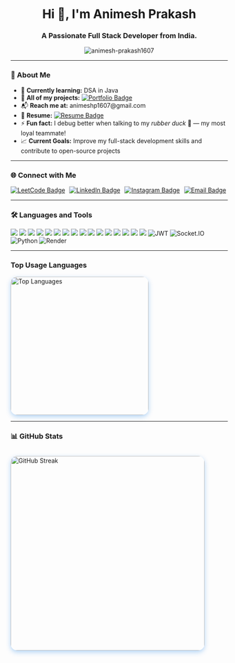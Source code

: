 <h1 align="center">Hi 👋, I'm Animesh Prakash</h1>
<h3 align="center">A Passionate Full Stack Developer from India.</h3>



<p align="center">
  <img src="https://komarev.com/ghpvc/?username=animesh-prakash1607&label=Profile%20views&color=0e75b6&style=flat" alt="animesh-prakash1607" />
</p>

---

### 💫 About Me

<ul>
  <li>🌱 <strong>Currently learning:</strong> DSA in Java</li>
  <li>💼 <strong>All of my projects:</strong>
    <a href="https://portfolioofanimesh.netlify.app" target="_blank">
      <img src="https://img.shields.io/badge/Visit-Portfolio-blue?style=flat&logo=google-chrome&logoColor=white" alt="Portfolio Badge"/>
    </a>
  </li>
  <li>📬 <strong>Reach me at:</strong> animeshp1607@gmail.com</li>
  <li>📄 <strong>Resume:</strong>
    <a href="https://drive.google.com/file/d/10Wr16sv49ZV6N9qv1EXxyr-yRg1IK8sC/view?usp=sharing" target="_blank">
      <img src="https://img.shields.io/badge/View-Resume-critical?style=flat&logo=adobeacrobatreader&logoColor=white" alt="Resume Badge"/>
    </a>
  </li>
  <li>⚡ <strong>Fun fact:</strong> I debug better when talking to my <em>rubber duck</em> 🐤 — my most loyal teammate!</li>
  <li>📈 <strong>Current Goals:</strong> Improve my full-stack development skills and contribute to open-source projects</li>
</ul>

---

### 🌐 Connect with Me

<p style="display: flex; gap: 10px;">
  <a href="https://www.leetcode.com/animesh_prakash07" target="_blank">
    <img src="https://img.shields.io/badge/LeetCode-FFA116?style=flat&logo=leetCode&logoColor=white" alt="LeetCode Badge" />
  </a>
    <a href="https://linkedin.com/in/animesh-prakash1607" target="_blank">
    <img src="https://img.shields.io/badge/LinkedIn-0A66C2?style=flat&logo=linkedin&logoColor=white" alt="LinkedIn Badge" />
  </a>
  <a href="https://www.instagram.com/animeshp_1607/?hl=en" target="_blank">
    <img src="https://img.shields.io/badge/Instagram-E4405F?style=flat&logo=instagram&logoColor=white" alt="Instagram Badge" />
  </a>
   <a href="mailto:animeshp1607@gmail.com" target="_blank">
    <img src="https://img.shields.io/badge/Email-D14836?style=flat&logo=gmail&logoColor=white" alt="Email Badge" />
  </a>
</p>


---

### 🛠️ Languages and Tools

<p align="">
  <img src="https://img.shields.io/badge/HTML5-E34F26?style=flat&logo=html5&logoColor=white"/>
  <img src="https://img.shields.io/badge/CSS3-1572B6?style=flat&logo=css3&logoColor=white"/>
  <img src="https://img.shields.io/badge/JavaScript-F7DF1E?style=flat&logo=javascript&logoColor=black"/>
  <img src="https://img.shields.io/badge/React-20232A?style=flat&logo=react&logoColor=61DAFB"/>
  <img src="https://img.shields.io/badge/Express.js-000000?style=flat&logo=express&logoColor=white"/>
  <img src="https://img.shields.io/badge/Node.js-339933?style=flat&logo=node.js&logoColor=white"/>
  <img src="https://img.shields.io/badge/MongoDB-4EA94B?style=flat&logo=mongodb&logoColor=white"/>
  <img src="https://img.shields.io/badge/Tailwind_CSS-38B2AC?style=flat&logo=tailwind-css&logoColor=white"/>
  <img src="https://img.shields.io/badge/Git-F05032?style=flat&logo=git&logoColor=white"/>
  <img src="https://img.shields.io/badge/GitHub-181717?style=flat&logo=github&logoColor=white"/>
  <img src="https://img.shields.io/badge/Postman-FF6C37?style=flat&logo=postman&logoColor=white"/>
  <img src="https://img.shields.io/badge/C-00599C?style=flat&logo=c&logoColor=white"/>
  <img src="https://img.shields.io/badge/C++-00599C?style=flat&logo=c%2B%2B&logoColor=white"/>
  <img src="https://img.shields.io/badge/Java-007396?style=flat&logo=java&logoColor=white"/>
  <img src="https://img.shields.io/badge/DSA-0081C9?style=flat&logo=codeforces&logoColor=white"/>
  <img src="https://img.shields.io/badge/Netlify-00C7B7?style=flat&logo=netlify&logoColor=white"/>
   <img src="https://img.shields.io/badge/JWT-000000?style=flat&logo=jsonwebtokens&logoColor=white" alt="JWT"/>
  <img src="https://img.shields.io/badge/Socket.IO-010101?style=flat&logo=socket.io&logoColor=white" alt="Socket.IO"/>
  <img src="https://img.shields.io/badge/Python-3776AB?style=flat&logo=python&logoColor=white" alt="Python"/>
  <img src="https://img.shields.io/badge/Render-46E3B7?style=flat&logo=render&logoColor=white" alt="Render"/>
</p>

---

### Top Usage Languages

<img
    src="https://github-readme-stats.vercel.app/api/top-langs?username=animesh-prakash1607&show_icons=true&layout=compact&theme=react"
    alt="Top Languages"
    style="border-radius: 15px; box-shadow: 0 4px 12px rgba(0, 115, 230, 0.3);"
    width="320"
  />

---

### 📊 GitHub Stats

<p align="center" style="display: flex; justify-content: center; gap: 20px; flex-wrap: wrap;">

  <img
    src="https://github-readme-streak-stats.herokuapp.com/?user=animesh-prakash1607&theme=blue-green"
    alt="GitHub Streak"
    style="border-radius: 15px; box-shadow: 0 4px 12px rgba(0, 115, 230, 0.3);"
    width="450"
  />

</p>

